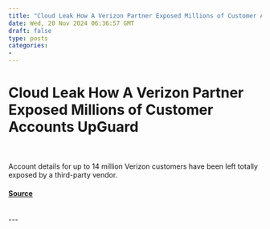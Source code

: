 ```yaml
---
title: "Cloud Leak How A Verizon Partner Exposed Millions of Customer Accounts UpGuard"
date: Wed, 20 Nov 2024 06:36:57 GMT
draft: false
type: posts
categories: 
- 
---
```

# Cloud Leak How A Verizon Partner Exposed Millions of Customer Accounts UpGuard

<br/>

<br/>
Account details for up to 14 million Verizon customers have been left totally exposed by a third-party vendor.

#### [Source](https://www.upguard.com/breaches/verizon-cloud-leak)

<br/>
---

